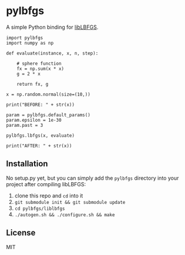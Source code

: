 # pylbfgs
A simple Python binding for [libLBFGS](http://www.chokkan.org/software/liblbfgs).

	import pylbfgs
	import numpy as np

	def evaluate(instance, x, n, step):

	    # sphere function
	    fx = np.sum(x * x)
	    g = 2 * x

	    return fx, g

	x = np.random.normal(size=(10,))

	print("BEFORE: " + str(x))

	param = pylbfgs.default_params()
	param.epsilon = 1e-30
	param.past = 3

	pylbfgs.lbfgs(x, evaluate)

	print("AFTER: " + str(x))

## Installation

No setup.py yet, but you can simply add the `pylbfgs` directory into your project after compiling libLBFGS:

  1. clone this repo and `cd` into it
  2. `git submodule init && git submodule update`
  3. `cd pylbfgs/liblbfgs`
  4. `./autogen.sh && ./configure.sh && make`


## License
MIT
